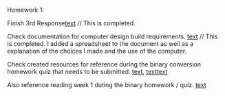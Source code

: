 Homework 1: 

Finish 3rd Response[text](../Discussion_Submission/response-3.md) // This is completed.

Check documentation for computer design build requirements. [text](../Discussion_Submission/Custom-Final.md) // This is completed.
I added a spreadsheet to the document as well as a explanation of the choices I made and the use of the computer.

Check created resources for reference during the binary conversion homework quiz that needs to be submitted. [text](../Lecture-1/hw.md), [text](../Lecture-1/problem-1.md)[text](../Lecture-1/hw_practice_one.md)

Also reference reading week 1 duting the binary homework / quiz. [text](../Reading-Week-1/reading-week-1.md)
